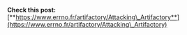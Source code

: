 


**Check this post:** [**https://www.errno.fr/artifactory/Attacking\_Artifactory**](https://www.errno.fr/artifactory/Attacking\_Artifactory)



